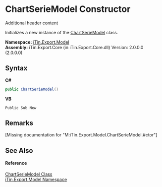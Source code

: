 # ChartSerieModel Constructor 
Additional header content 

Initializes a new instance of the <a href="T_iTin_Export_Model_ChartSerieModel">ChartSerieModel</a> class.

**Namespace:**&nbsp;<a href="N_iTin_Export_Model">iTin.Export.Model</a><br />**Assembly:**&nbsp;iTin.Export.Core (in iTin.Export.Core.dll) Version: 2.0.0.0 (2.0.0.0)

## Syntax

**C#**<br />
``` C#
public ChartSerieModel()
```

**VB**<br />
``` VB
Public Sub New
```


## Remarks
\[Missing <remarks> documentation for "M:iTin.Export.Model.ChartSerieModel.#ctor"\]

## See Also


#### Reference
<a href="T_iTin_Export_Model_ChartSerieModel">ChartSerieModel Class</a><br /><a href="N_iTin_Export_Model">iTin.Export.Model Namespace</a><br />